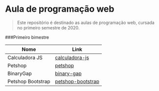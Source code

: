 # Aula de programação web
> Este repositório é destinado as aulas de programação web, cursada no primeiro semestre de 2020.

###Primeiro bimestre
                    
Nome  | Link
------------- | -------------
Calculadora JS | [calculadora-js](https://github.com/gabrielcilico/calculator-js)
Petshop  | [petshop](https://github.com/gabrielcilico/programacao-web-petshop)
BinaryGap  | [binary-gap](https://github.com/gabrielcilico/programacao-web-binary-gap)
Petshop Bootstrap | [petshop-bootstrap](https://github.com/gabrielcilico/programacao-web-petshop-bootstrap)

